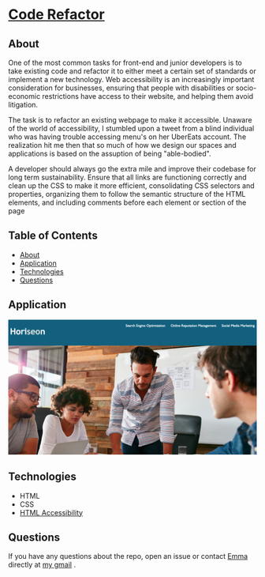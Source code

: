 # [Code Refactor](https://avaarm.github.io/code-refactor/)

## About
One of the most common tasks for front-end and junior developers is to take existing code and refactor it to either meet a certain set of standards or implement a new technology. Web accessibility is an increasingly important consideration for businesses, ensuring that people with disabilities or socio-economic restrictions have access to their website, and helping them avoid litigation.

The task is to refactor an existing webpage to make it accessible. Unaware of the world of accessibility, I stumbled upon a tweet from a blind individual who was having trouble accessing menu's on her 
UberEats account. The realization hit me then that so much of how we design our spaces and applications is based on the assuption of being 
"able-bodied".

A developer should always go the extra mile and improve their codebase for long term sustainability. Ensure that all links are functioning correctly and clean up the CSS to make it more efficient, consolidating CSS selectors and properties, organizing them to follow the semantic structure of the HTML elements, and including comments before each element or section of the page

## Table of Contents

* [About](#about)
* [Application](#application)
* [Technologies](#technologies)
* [Questions](#questions)

## Application


![Application Demo](assets/images/screenshot.png)


## Technologies

* HTML
* CSS
* [HTML Accessibility](https://www.w3schools.com/html/html_accessibility.asp)

    
## Questions
    
If you have any questions about the repo, open an issue or contact [Emma](https://github.com/avaarm) directly at [my gmail](mailto:emavanesem@mail.com) .